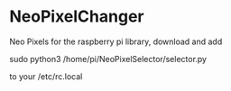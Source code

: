 # NeoPixelChanger

Neo Pixels for the raspberry pi library, download and add

sudo python3 /home/pi/NeoPixelSelector/selector.py

to your /etc/rc.local
